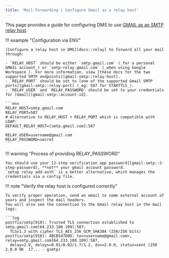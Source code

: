 ```yaml
---
title: 'Mail Forwarding | Configure Gmail as a relay host'
---
```


This page provides a guide for configuring DMS to use [GMAIL as an SMTP relay host][gmail-smtp].

!!! example "Configuration via ENV"

    [Configure a relay host in DMS][docs::relay] to forward all your mail through:

    - `RELAY_HOST` should be either `smtp.gmail.com` (_for a personal GMAIL account_) or `smtp-relay.gmail.com` (_when using Google Workspace_). For more information, view [these docs for the two supported SMTP endpoints][gmail-smtp::relay-host].
    - `RELAY_PORT` should be set to [one of the supported Gmail SMTP ports][gmail-smtp::relay-port] (_eg: 587 for STARTTLS_).
    - `RELAY_USER` and `RELAY_PASSWORD` should be set to your credentials for [Gmail][gmail-smtp::account-id].

    ```env
    RELAY_HOST=smtp.gmail.com
    RELAY_PORT=587
    # Alternative to RELAY_HOST + RELAY_PORT which is compatible with LDAP:
    DEFAULT_RELAY_HOST=[smtp.gmail.com]:587

    RELAY_USER=username@gmail.com
    RELAY_PASSWORD=secret
    ```

!!! warning "Process of providing RELAY_PASSWORD"

    You should use your [2-step verification app password][gmail-smtp::2-step-password], **not** your gmail account password.
    `setup relay add-auth` is a better alternative, which manages the credentials via a config file.

!!! note "Verify the relay host is configured correctly"

    To verify proper operation, send an email to some external account of yours and inspect the mail headers.
    You will also see the connection to the Gmail relay host in the mail logs:

    ```log
    postfix/smtp[910]: Trusted TLS connection established to smtp.gmail.com[64.233.188.109]:587:
      TLSv1.3 with cipher TLS_AES_256_GCM_SHA384 (256/256 bits)
    postfix/smtp[910]: 4BCB547D9D: to=<username@gmail.com>, relay=smtp.gmail.com[64.233.188.109]:587,
      delay=2.9, delays=0.01/0.02/1.7/1.2, dsn=2.0.0, status=sent (250 2.0.0 OK  17... - gsmtp)
    ```

[docs::relay]: ./relay-hosts.md
[gmail-smtp]: https://support.google.com/a/answer/2956491
[gmail-smtp::relay-host]: https://support.google.com/a/answer/176600
[gmail-smtp::relay-port]: https://support.google.com/a/answer/2956491
[gmail-smtp::account-id]: https://myaccount.google.com/security?gar=1
[gmail-smtp::2-step-password]: https://support.google.com/accounts/answer/185833
